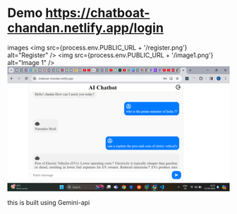# Demo https://chatboat-chandan.netlify.app/login
images 
<img src={process.env.PUBLIC_URL + '/register.png'} alt="Register" />
<img src={process.env.PUBLIC_URL + '/image1.png'} alt="Image 1" />
<img src='/image2.png' alt="Image 2" />


this is built using Gemini-api 
